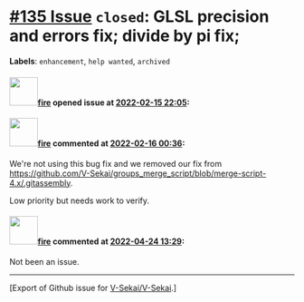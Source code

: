 # [\#135 Issue](https://github.com/V-Sekai/V-Sekai/issues/135) `closed`: GLSL precision and errors fix; divide by pi fix;
**Labels**: `enhancement`, `help wanted`, `archived`


#### <img src="https://avatars.githubusercontent.com/u/32321?u=c2e06a3d2b49a467aa907e54aa259516440267cc&v=4" width="50">[fire](https://github.com/fire) opened issue at [2022-02-15 22:05](https://github.com/V-Sekai/V-Sekai/issues/135):



#### <img src="https://avatars.githubusercontent.com/u/32321?u=c2e06a3d2b49a467aa907e54aa259516440267cc&v=4" width="50">[fire](https://github.com/fire) commented at [2022-02-16 00:36](https://github.com/V-Sekai/V-Sekai/issues/135#issuecomment-1040940843):

We're not using this bug fix and we removed our fix from https://github.com/V-Sekai/groups_merge_script/blob/merge-script-4.x/.gitassembly.

Low priority but needs work to verify.

#### <img src="https://avatars.githubusercontent.com/u/32321?u=c2e06a3d2b49a467aa907e54aa259516440267cc&v=4" width="50">[fire](https://github.com/fire) commented at [2022-04-24 13:29](https://github.com/V-Sekai/V-Sekai/issues/135#issuecomment-1107842430):

Not been an issue.


-------------------------------------------------------------------------------



[Export of Github issue for [V-Sekai/V-Sekai](https://github.com/V-Sekai/V-Sekai).]

